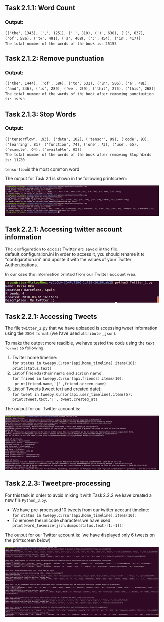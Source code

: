 ## Task 2.1.1: Word Count ##

### Output: ###

`[('the', 1343), (',', 1251), ('.', 810), (')', 638), ('(', 637), ('of', 586), ('to', 491), ('a', 468), (':', 454), ('in', 417)]` <br />
`The total number of the words of the book is: 25155`


## Task 2.1.2: Remove punctuation ##

### Output: ###

`[('the', 1444), ('of', 586), ('to', 531), ('in', 506), ('a', 481), ('and', 346), ('is', 289), ('we', 279), ('that', 275), ('this', 268)]`<br />
`The total number of the words of the book after removing punctuation is: 19593`


## Task 2.1.3: Stop Words ##

### Output: ###

`[('tensorflow', 193), ('data', 102), ('tensor', 99), ('code', 90), ('learning', 81), ('function', 74), ('one', 73), ('use', 65), ('example', 64), ('available', 63)]`<br />
`The total number of the words of the book after removing Stop Words is: 11220`

`tensorflow`is the most common word 

The output for Task 2.1 is shown in the following  printscreen:

![alt text](https://github.com/ferdidolot/CLOUD-COMPUTING-CLASS-2018/blob/master/Lab2/Lab2.1_Output.png)


## Task 2.2.1: Accessing twitter account information ##

The configuration to access Twitter are saved in the file: default_configuration.ini
In order to access it, you should rename it to "configuration.ini" and update it with the values of your Twitter Authentications.

In our case the information printed from our Twitter account was:

![alt text](https://github.com/ferdidolot/CLOUD-COMPUTING-CLASS-2018/blob/master/Lab2/Lab2.2.1_Output.png)


## Task 2.2.1: Accessing Tweets ##

The file `twitter_2.py` that we have uploaded is accessing tweet information using the `JSON format` (we have used `attribute _json`).

To make the output more readible, we have tested the code using the `text format` as following:

1. Twitter home timeline:<br />
`for status in tweepy.Cursor(api.home_timeline).items(10):`<br />
    `print(status.text)`
    <br />
2. List of Friends (their name and screen name): <br />
`for friend in tweepy.Cursor(api.friends).items(10):`<br />
   ` print(friend.name,'|' ,friend.screen_name)`
    <br />
3. List of Tweets (tweet text and created date):<br />
`for tweet in tweepy.Cursor(api.user_timeline).items(5):`<br />
   `print(tweet.text,'|', tweet.created_at)`
   
The output for our Twitter account is: 

![alt text](https://github.com/ferdidolot/CLOUD-COMPUTING-CLASS-2018/blob/master/Lab2/Lab2.2.2_Output.png)

## Task 2.2.3: Tweet pre-processing ##

For this task in order to avoid mixing it with Task 2.2.2 we have created a new file `Python_3.py`.  

* We have pre-processed 10 tweets from our twitter account timeline:<br />
    `for status in tweepy.Cursor(api.home_timeline).items(10):`<br />
* To remove the unicode characters we have used:<br />
    `print(word_tokenize(json.dumps(status.text)[1:-1]))`

The output for our Twitter account is: (we have displayed only 6 tweets on the printscreen below) 

![alt text](https://github.com/ferdidolot/CLOUD-COMPUTING-CLASS-2018/blob/master/Lab2/Lab2.2.3_Output.png)





